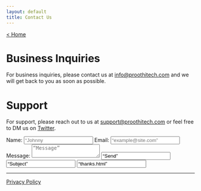 ```yaml
---
layout: default
title: Contact Us
---
```


[< Home](./)

# Business Inquiries
For business inquiries, please contact us at [info@proothitech.com](info@proothitech.com) and we will get back to you as soon as possible.

# Support
For support, please reach out to us at [support@proothitech.com](support@proothitech.com) or feel free to DM us on [Twitter](http://twitter.com/benproothi).

<form name=“input” method=“POST” action=“https://formspree.io/support@proothitech.com”>
  Name: <input type=“text” name=“Name” placeholder=“Johnny Appleseed”>
  Email: <input type=“text” name=“_replyto” placeholder=“example@site.com”>
  Message: <textarea name=“message” placeholder=“Message”></textarea>
  <input type=“submit” value=“Send”>
  <input type=“hidden” name=“_subject” value=“Subject” />
  <input type=“hidden” name=“_next” value=“thanks.html” />
</form>

* * *

[Privacy Policy](./privacypolicy.html)
